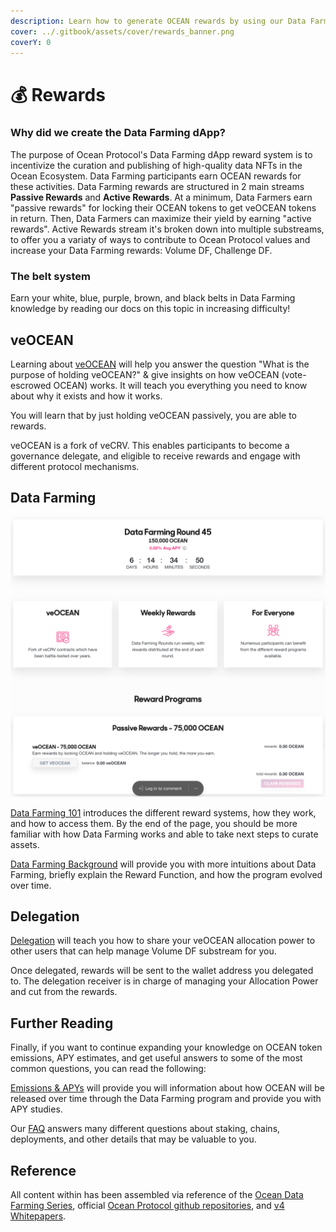 ```yaml
---
description: Learn how to generate OCEAN rewards by using our Data Farming dApp
cover: ../.gitbook/assets/cover/rewards_banner.png
coverY: 0
---
```


# 💰 Rewards

### Why did we create the Data Farming dApp?

The purpose of Ocean Protocol's Data Farming dApp reward system is to incentivize the curation and publishing of high-quality data NFTs in the Ocean Ecosystem. Data Farming participants earn OCEAN rewards for these activities.
Data Farming rewards are structured in 2 main streams **Passive Rewards** and **Active Rewards**. At a minimum, Data Farmers earn "passive rewards" for locking their OCEAN tokens to get veOCEAN tokens in return. Then, Data Farmers can maximize their yield by earning "active rewards". Active Rewards stream it's broken down into multiple substreams, to offer you a variaty of ways to contribute to Ocean Protocol values and increase your Data Farming rewards: Volume DF, Challenge DF.

### The belt system

Earn your white, blue, purple, brown, and black belts in Data Farming knowledge by reading our docs on this topic in increasing difficulty!

## veOCEAN

Learning about [veOCEAN](veocean.md) will help you answer the question "What is the purpose of holding veOCEAN?" & give insights on how veOCEAN (vote-escrowed OCEAN) works. It will teach you everything you need to know about why it exists and how it works.

You will learn that by just holding veOCEAN passively, you are able to rewards.

veOCEAN is a fork of veCRV. This enables participants to become a governance delegate, and eligible to receive rewards and engage with different protocol mechanisms.

## Data Farming

![DF Rewards Page](../.gitbook/assets/rewards/df_rewards_page.png)

[Data Farming 101](df-intro.md) introduces the different reward systems, how they work, and how to access them. By the end of the page, you should be more familiar with how Data Farming works and able to take next steps to curate assets.

[Data Farming Background](df-max-out-yield.md) will provide you with more intuitions about Data Farming, briefly explain the Reward Function, and how the program evolved over time.

## Delegation

[Delegation](../user-guides/how-to-delegate.md) will teach you how to share your veOCEAN allocation power to other users that can help manage Volume DF substream for you.

Once delegated, rewards will be sent to the wallet address you delegated to. The delegation receiver is in charge of managing your Allocation Power and cut from the rewards.

## Further Reading

Finally, if you want to continue expanding your knowledge on OCEAN token emissions, APY estimates, and get useful answers to some of the most common questions, you can read the following:

[Emissions & APYs](df-emissions-apys.md) will provide you will information about how OCEAN will be released over time through the Data Farming program and provide you with APY studies.

Our [FAQ](../discover/faq.md) answers many different questions about staking, chains, deployments, and other details that may be valuable to you.

## Reference

All content within has been assembled via reference of the [Ocean Data Farming Series](https://blog.oceanprotocol.com/ocean-data-farming-series-c7922f1d0e45), official [Ocean Protocol github repositories](https://github.com/oceanprotocol/), and [v4 Whitepapers](https://oceanprotocol.com/tech-whitepaper.pdf).
